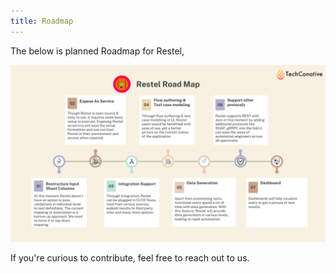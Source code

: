 ```yaml
---
title: Roadmap
---
```


The below is planned Roadmap for Restel,

![Roadmap](../../static/img/Restel-RoadMap.png)

If you're curious to contribute, feel free to reach out to us.